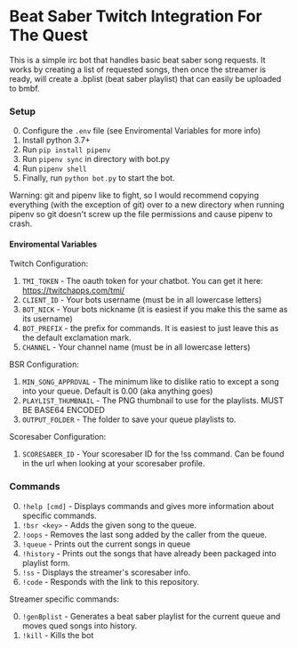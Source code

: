 # Beat Saber Twitch Integration For The Quest

This is a simple irc bot that handles basic beat saber song requests. It 
works by creating a list of requested songs, then once the streamer is 
ready, will create a .bplist (beat saber playlist) that can easily be 
uploaded to bmbf.

### Setup ###

0. Configure the `.env` file (see Enviromental Variables for more info)
1. Install python 3.7+
2. Run `pip install pipenv`
3. Run `pipenv sync` in directory with bot.py
4. Run `pipenv shell` 
5. Finally, run `python bot.py` to start the bot.

Warning: git and pipenv like to fight, so I would recommend copying everything (with the exception of git) over to a new directory when running pipenv so git doesn't screw up the file permissions and cause pipenv to crash.

#### Enviromental Variables ####

Twitch Configuration:
1. `TMI_TOKEN` - The oauth token for your chatbot. You can get it here: https://twitchapps.com/tmi/
2. `CLIENT_ID` - Your bots username (must be in all lowercase letters)
3. `BOT_NICK` - Your bots nickname (it is easiest if you make this the same as its username)
4. `BOT_PREFIX` - the prefix for commands. It is easiest to just leave this as the default exclamation mark.
5. `CHANNEL` - Your channel name (must be in all lowercase letters)

BSR Configuration:
1. `MIN_SONG_APPROVAL` - The minimum like to dislike ratio to except a song into your queue. Default is 0.00 (aka anything goes) 
2. `PLAYLIST_THUMBNAIL` - The PNG thumbnail to use for the playlists. MUST BE BASE64 ENCODED 
3. `OUTPUT_FOLDER` - The folder to save your queue playlists to.

Scoresaber Configuration:
1. `SCORESABER_ID` - Your scoresaber ID for the !ss command. Can be found in the url when looking at your scoresaber profile.

### Commands ###

0. `!help [cmd]` - Displays commands and gives more information about specific commands.
1. `!bsr <key>` - Adds the given song to the queue.
2. `!oops` - Removes the last song added by the caller from the queue.
3. `!queue` - Prints out the current songs in queue
4. `!history` - Prints out the songs that have already been packaged into playlist form.
5. `!ss` - Displays the streamer's scoresaber info.
6. `!code` - Responds with the link to this repository.


Streamer specific commands:

0. `!genBplist` - Generates a beat saber playlist for the current queue and moves qued songs into history.
1. `!kill` - Kills the bot
